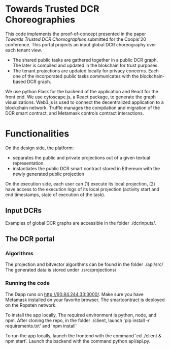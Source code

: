 #  Towards Trusted DCR Choreographies
This code implements the proof-of-concept presented in the paper <em>Towards Trusted DCR Choreographies</em> submitted for the Coopis'20 conference. 
This portal projects an input global DCR choreography over each tenant view. 
- The shared public tasks are gathered together in a public DCR graph. The later is compiled and updated in the blokchain for trust purposes. 
- The tenant projections are updated locally for privacy concerns. Each one of the incorporated public tasks communicates with the blockchain-based DCR graph. 

We use python Flask for the backend of the application and React for the front end. We use cytoscape.js, a React package, to generate the graph visualizations. Web3.js is used to connect the decentralized application to a blockchain network. Truffle manages the compilation and migration of the DCR smart contract, and Metamask controls contract interactions. 

# Functionalities
On the design side, the platform: 
- separates the public and private projections out of a given textual representation. 
- instantiates the public DCR smart contract stored in Ethereum with the newly generated public projection

On the execution side, each user can (1) execute its local projection, (2) have access to the execution logs of its local projection (activity start and end timestamps, state of execution of the task). 


## Input DCRs
Examples of global DCR graphs are accessible in the folder ./dcrInputs/.

## The DCR portal

### Algorithms
The projection and bitvector algorithms can be found in the folder ./api/src/
The generated data is stored under ./src/projections/

### Running the code
The Dapp runs on http://90.84.244.33:3000/. Make sure you have Metamask installed on your favorite browser. The smartcontract is deployed on the Ropsten network. 

To install the app locally,
The required environment is python, node, and npm.
After cloning the repo, in the folder ./client, launch 'pip install -r requirements.txt' and 'npm install'

To run the app locally, launch the frontend with the command 'cd ./client & npm start'. Launch the backend with the command python api/api.py.
